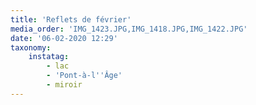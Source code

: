 ```yaml
---
title: 'Reflets de février'
media_order: 'IMG_1423.JPG,IMG_1418.JPG,IMG_1422.JPG'
date: '06-02-2020 12:29'
taxonomy:
    instatag:
        - lac
        - 'Pont-à-l''Âge'
        - miroir
---
```


